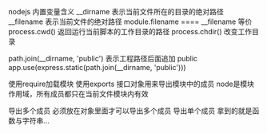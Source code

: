 nodejs 内置变量含义
__dirname 表示当前文件所在的目录的绝对路径
__filename 表示当前文件的绝对路径
module.filename ==== __filename 等价
process.cwd() 返回运行当前脚本的工作目录的路径
process.chdir() 改变工作目录


path.join(__dirname, 'public') 表示工程路径后面追加 public
app.use(express.static(path.join(__dirname, 'public')))


使用require加载模块
使用exports 接口对象用来导出模块中的成员
node是模块作用域，所有成员都只在当前文件模块内有效

导出多个成员
	必须放在对象里面才可以导出多个成员
导出单个成员
	拿到的就是函数与字符串...
